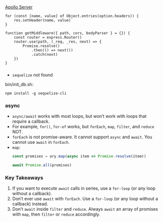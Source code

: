 [Apollo Server](https://github.com/apollographql/apollo-server/blob/main/packages/apollo-server-express/src/ApolloServer.ts)

```text
for (const [name, value] of Object.entries(option.headers)) {
	res.setHeader(name, value)
}

function getMiddleware({ path, cors, bodyParser } = {}) {
	const router = express.Router()
	router.use(path, (_req, _res, next) => {
		Promise.resolve()
			.then(() => next())
			.catch(next)
	})
}
```

###

- `sequelize` not found

bin/init_db.sh:

```text
npm install -g sequelize-cli
```

### async

- `async/await` works with most loops, but won’t work with loops that require a callback.
- For example, `for()`, `for-of` works, but `forEach`, `map`, `filter`, and `reduce` NOT.
- `forEach` is not promise-aware. It cannot support `async` and `await`. You cannot use `await` in `forEach`.
- `map`:
	```javascript
	const promises = ary.map(async item => Promise.resolve(item))

	await Promise.all(promises)
	```


### Key Takeaways

1. If you want to execute `await` calls in series, use a `for-loop` (or any loop without a callback).
1. Don’t ever use `await` with `forEach`. Use a `for-loop` (or any loop without a callback) instead.
1. Don’t `await` inside `filter` and `reduce`. Always `await` an array of promises with `map`, then `filter` or `reduce` accordingly.
```
